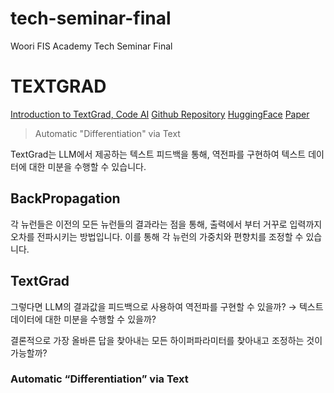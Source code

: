 # tech-seminar-final

Woori FIS Academy Tech Seminar Final

# TEXTGRAD

[Introduction to TextGrad, Code AI](https://youtu.be/Qks4UEsRwl0)
[Github Repository](https://github.com/zou-group/textgrad)
[HuggingFace](https://huggingface.co/TextGrad)
[Paper](https://arxiv.org/abs/2406.07496)

> Automatic "Differentiation" via Text

TextGrad는 LLM에서 제공하는 텍스트 피드백을 통해, 역전파를 구현하여 텍스트 데이터에 대한 미분을 수행할 수 있습니다.

## BackPropagation

각 뉴런들은 이전의 모든 뉴런들의 결과라는 점을 통해, 출력에서 부터 거꾸로 입력까지 오차를 전파시키는 방법입니다.
이를 통해 각 뉴런의 가중치와 편향치를 조정할 수 있습니다.

## TextGrad

그렇다면 LLM의 결과값을 피드백으로 사용하여 역전파를 구현할 수 있을까?
→ 텍스트 데이터에 대한 미분을 수행할 수 있을까?

결론적으로 가장 올바른 답을 찾아내는 모든 하이퍼파라미터를 찾아내고 조정하는 것이 가능할까?

### Automatic “Differentiation” via Text
